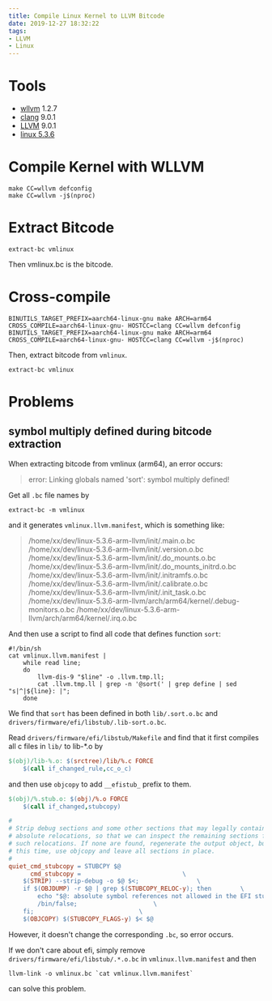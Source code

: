 ```yaml
---
title: Compile Linux Kernel to LLVM Bitcode
date: 2019-12-27 18:32:22
tags:
- LLVM
- Linux
---
```


# Tools
- [wllvm](https://github.com/SRI-CSL/whole-program-llvm) 1.2.7
- [clang](https://clang.llvm.org/) 9.0.1
- [LLVM](http://llvm.org/) 9.0.1
- [linux 5.3.6](https://cdn.kernel.org/pub/linux/kernel/v5.x/linux-5.3.6.tar.gz)

# Compile Kernel with WLLVM
``` shell
make CC=wllvm defconfig
make CC=wllvm -j$(nproc)
```

# Extract Bitcode
``` shell
extract-bc vmlinux
```
Then vmlinux.bc is the bitcode.


# Cross-compile
``` shell
BINUTILS_TARGET_PREFIX=aarch64-linux-gnu make ARCH=arm64 CROSS_COMPILE=aarch64-linux-gnu- HOSTCC=clang CC=wllvm defconfig
BINUTILS_TARGET_PREFIX=aarch64-linux-gnu make ARCH=arm64 CROSS_COMPILE=aarch64-linux-gnu- HOSTCC=clang CC=wllvm -j$(nproc)
```

Then, extract bitcode from `vmlinux`.
``` shell
extract-bc vmlinux
```

# Problems
## symbol multiply defined during bitcode extraction
When extracting bitcode from vmlinux (arm64), an error occurs:
> error: Linking globals named 'sort': symbol multiply defined!

Get all `.bc` file names by
``` shell
extract-bc -m vmlinux
```
and it generates `vmlinux.llvm.manifest`, which is something like:
> /home/xx/dev/linux-5.3.6-arm-llvm/init/.main.o.bc
/home/xx/dev/linux-5.3.6-arm-llvm/init/.version.o.bc
/home/xx/dev/linux-5.3.6-arm-llvm/init/.do_mounts.o.bc
/home/xx/dev/linux-5.3.6-arm-llvm/init/.do_mounts_initrd.o.bc
/home/xx/dev/linux-5.3.6-arm-llvm/init/.initramfs.o.bc
/home/xx/dev/linux-5.3.6-arm-llvm/init/.calibrate.o.bc
/home/xx/dev/linux-5.3.6-arm-llvm/init/.init_task.o.bc
/home/xx/dev/linux-5.3.6-arm-llvm/arch/arm64/kernel/.debug-monitors.o.bc
/home/xx/dev/linux-5.3.6-arm-llvm/arch/arm64/kernel/.irq.o.bc


And then use a script to find all code that defines function `sort`:
``` shell
#!/bin/sh
cat vmlinux.llvm.manifest |
    while read line;
    do
        llvm-dis-9 "$line" -o .llvm.tmp.ll;
        cat .llvm.tmp.ll | grep -n '@sort(' | grep define | sed "s|^|${line}: |";
    done
```

We find that `sort` has been defined in both `lib/.sort.o.bc` and `drivers/firmware/efi/libstub/.lib-sort.o.bc`.

Read `drivers/firmware/efi/libstub/Makefile` and find that it first compiles all c files in `lib/` to lib-*.o by
``` Makefile
$(obj)/lib-%.o: $(srctree)/lib/%.c FORCE
	$(call if_changed_rule,cc_o_c)
```
and then use `objcopy` to add `__efistub_` prefix to them.
``` Makefile
$(obj)/%.stub.o: $(obj)/%.o FORCE
	$(call if_changed,stubcopy)

#
# Strip debug sections and some other sections that may legally contain
# absolute relocations, so that we can inspect the remaining sections for
# such relocations. If none are found, regenerate the output object, but
# this time, use objcopy and leave all sections in place.
#
quiet_cmd_stubcopy = STUBCPY $@
      cmd_stubcopy =							\
	$(STRIP) --strip-debug -o $@ $<;				\
	if $(OBJDUMP) -r $@ | grep $(STUBCOPY_RELOC-y); then		\
		echo "$@: absolute symbol references not allowed in the EFI stub" >&2; \
		/bin/false;						\
	fi;								\
	$(OBJCOPY) $(STUBCOPY_FLAGS-y) $< $@
```

However, it doesn't change the corresponding `.bc`, so error occurs.

If we don't care about efi, simply remove `drivers/firmware/efi/libstub/.*.o.bc` in `vmlinux.llvm.manifest` and then
``` shell
llvm-link -o vmlinux.bc `cat vmlinux.llvm.manifest`
```
can solve this problem.

